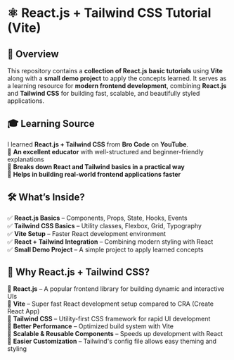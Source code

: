 # ⚛️ React.js + Tailwind CSS Tutorial (Vite)  

## 📌 Overview  
This repository contains a **collection of React.js basic tutorials** using **Vite** along with a **small demo project** to apply the concepts learned. It serves as a learning resource for **modern frontend development**, combining **React.js** and **Tailwind CSS** for building fast, scalable, and beautifully styled applications.  

## 🎓 Learning Source  
I learned **React.js + Tailwind CSS** from **Bro Code** on **YouTube**.  
🔹 **An excellent educator** with well-structured and beginner-friendly explanations  
🔹 **Breaks down React and Tailwind basics in a practical way**  
🔹 **Helps in building real-world frontend applications faster**  

## 🛠 What’s Inside?  
✅ **React.js Basics** – Components, Props, State, Hooks, Events  
✅ **Tailwind CSS Basics** – Utility classes, Flexbox, Grid, Typography  
✅ **Vite Setup** – Faster React development environment  
✅ **React + Tailwind Integration** – Combining modern styling with React  
✅ **Small Demo Project** – A simple project to apply learned concepts  

## 🚀 Why React.js + Tailwind CSS?  
🔹 **React.js** – A popular frontend library for building dynamic and interactive UIs  
🔹 **Vite** – Super fast React development setup compared to CRA (Create React App)  
🔹 **Tailwind CSS** – Utility-first CSS framework for rapid UI development  
🔹 **Better Performance** – Optimized build system with Vite  
🔹 **Scalable & Reusable Components** – Speeds up development with React  
🔹 **Easier Customization** – Tailwind's config file allows easy theming and styling  
